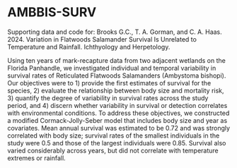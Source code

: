 # AMBBIS-SURV
Supporting data and code for: 
Brooks G.C., T. A. Gorman, and C. A. Haas. 2024. Variation in Flatwoods Salamander Survival Is Unrelated to Temperature and Rainfall. Ichthyology and Herpetology.

Using ten years of mark-recapture data from two adjacent wetlands on the Florida Panhandle, we investigated individual and temporal variability in survival rates of Reticulated Flatwoods Salamanders (Ambystoma bishopi). Our objectives were to 1) provide the first estimates of survival for the species, 2) evaluate the relationship between body size and mortality risk, 3) quantify the degree of variability in survival rates across the study period, and 4) discern whether variability in survival or detection correlates with environmental conditions. To address these objectives, we constructed a modified Cormack-Jolly-Seber model that includes body size and year as covariates. Mean annual survival was estimated to be 0.72 and was strongly correlated with body size; survival rates of the smallest individuals in the study were 0.5 and those of the largest individuals were 0.85. Survival also varied considerably across years, but did not correlate with temperature extremes or rainfall. 
